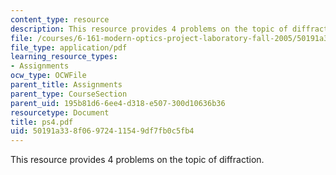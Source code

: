 ```yaml
---
content_type: resource
description: This resource provides 4 problems on the topic of diffraction.
file: /courses/6-161-modern-optics-project-laboratory-fall-2005/50191a338f06972411549df7fb0c5fb4_ps4.pdf
file_type: application/pdf
learning_resource_types:
- Assignments
ocw_type: OCWFile
parent_title: Assignments
parent_type: CourseSection
parent_uid: 195b81d6-6ee4-d318-e507-300d10636b36
resourcetype: Document
title: ps4.pdf
uid: 50191a33-8f06-9724-1154-9df7fb0c5fb4
---
```

This resource provides 4 problems on the topic of diffraction.

